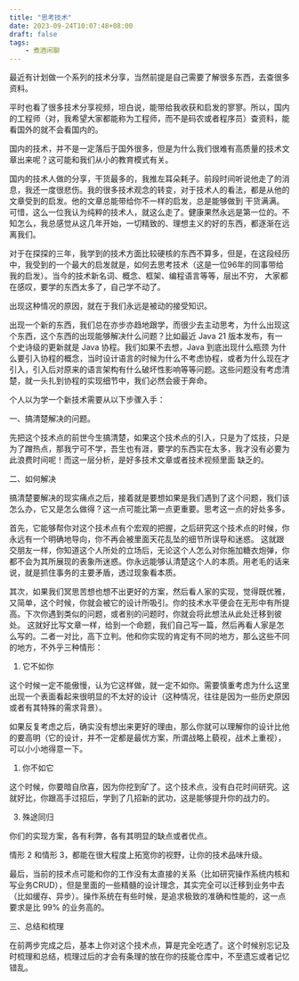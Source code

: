 ```yaml
---
title: "思考技术"
date: 2023-09-24T10:07:48+08:00
draft: false
tags:
    - 煮酒闲聊
---
```


最近有计划做一个系列的技术分享，当然前提是自己需要了解很多东西，去查很多资料。

平时也看了很多技术分享视频，坦白说，能带给我收获和启发的寥寥。所以，国内的工程师（对，我希望大家都能称为工程师，而不是码农或者程序员）查资料，能看国外的就不会看国内的。

国内的技术，并不是一定落后于国外很多，但是为什么我们很难有高质量的技术文章出来呢？这可能和我们从小的教育模式有关。

国内的技术人做的分享，干货最多的，我推左耳朵耗子。前段时间听说他走了的消息，我还一度很悲伤。我的很多技术观念的转变，对于技术人的看法，都是从他的文章受到的启发。他的文章总能带给你不一样的启发，总是能够做到
干货满满。可惜，这么一位我认为纯粹的技术人，就这么走了。健康果然永远是第一位的。不知怎么，我总感觉从这几年开始，一切精致的、理想主义的好的东西，都逐渐在远离我们。

对于在探探的三年，我学到的技术方面比较硬核的东西不算多，但是，在这段经历中，我受到的一个最大的启发就是，如何去思考技术（这是一位96年的同事带给我的启发）。当今的技术新名词、概念、框架、编程语言等等，层出不穷，
大家都在感叹，要学的东西太多了，自己学不动了。

出现这种情况的原因，就在于我们永远是被动的接受知识。

出现一个新的东西，我们总在亦步亦趋地跟学，而很少去主动思考，为什么出现这个东西，这个东西的出现能够解决什么问题？比如最近 Java 21 版本发布，有一个史诗级的更新就是 Java 协程。我们如果不去想，Java 到底出现什么瓶颈
为什么要引入协程的概念，当时设计语言的时候为什么不考虑协程，或者为什么现在才引入，引入后对原来的语言架构有什么破坏性影响等等问题。这些问题没有考虑清楚，就一头扎到协程的实现细节中，我们必然会疲于奔命。

个人以为学一个新技术需要从以下步骤入手：

一、搞清楚解决的问题。

先把这个技术点的前世今生搞清楚，如果这个技术点的引入，只是为了炫技，只是为了蹭热点，那我宁可不学，吾生也有涯，要学的东西实在太多，我才没有必要为此浪费时间呢！而这一层分析，是好多技术文章或者技术视频里面
缺乏的。

二、如何解决

搞清楚要解决的现实痛点之后，接着就是要想如果是我们遇到了这个问题，我们该怎么办，它又是怎么做得？这一点可能比第一点更重要。思考这一点的好处多多。

首先，它能够帮你对这个技术点有个宏观的把握，之后研究这个技术点的时候，你永远有一个明确地导向，你不再会被里面天花乱坠的细节所误导和迷惑。
这就跟交朋友一样，你知道这个人所处的立场后，无论这个人怎么对你施加糖衣炮弹，你都不会为其所展现的表象所迷惑。你永远能够认清楚这个人的本质。用老毛的话来说，就是抓住事务的主要矛盾，透过现象看本质。

其次，如果我们冥思苦想也想不出更好的方案，然后看人家的实现，觉得既优雅，又简单，这个时候，你就会被它的设计所吸引。你的技术水平便会在无形中有所提高。下次你遇到类似的问题，或者别的问题时，你就会将此想法从此处迁移到彼处。
这就好比写文章一样，给到一个命题，我们自己写一篇，然后再看人家是怎么写的。二者一对比，高下立判。他和你实现的肯定有不同的地方，那么这些不同的地方，不外乎三种情形：

1. 它不如你

这个时候一定不能傲慢，认为它这样做，就一定不如你。需要慎重考虑为什么这里出现一个表面看起来很明显的不太好的设计（这种情况，往往是因为一些历史原因或者有其特殊的需求背景）。

如果反复考虑之后，确实没有想出来更好的理由，那么你就可以理解你的设计比他的要高明（它的设计，并不一定都是最优方案，所谓战略上藐视，战术上重视），可以小小地得意一下。

1. 你不如它

这个时候，你要暗自欣喜，因为你挖到矿了。这个技术点，没有白花时间研究。这就好比，你跟高手过招后，学到了几招新的武功，这是能够提升你的战力的。

3. 殊途同归

你们的实现方案，各有利弊，各有其明显的缺点或者优点。

情形 2 和情形 3，都能在很大程度上拓宽你的视野，让你的技术品味升级。

最后，当前的技术点可能和你的工作没有太直接的关系（比如研究操作系统内核和写业务CRUD），但是里面的一些精髓的设计理念，其实完全可以迁移到业务中去（比如缓存、异步）。操作系统在有些时候，是追求极致的准确和性能的，这一点要求是比 99% 的业务高的。

三、总结和梳理

在前两步完成之后，基本上你对这个技术点，算是完全吃透了。这个时候别忘记及时梳理和总结，梳理过后的才会有条理的放在你的技能仓库中，不至遗忘或者记忆错乱。




